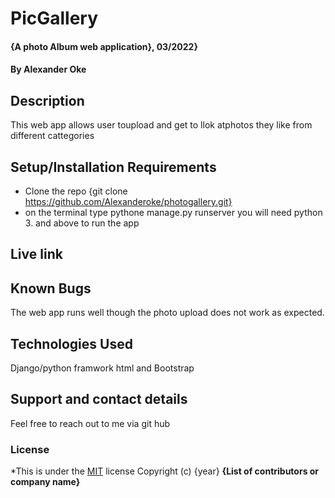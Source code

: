 # PicGallery
#### {A photo Album web application}, 03/2022}
#### By **Alexander Oke**
## Description
This web app allows user toupload and get to llok atphotos they like from different cattegories
## Setup/Installation Requirements
* Clone the repo {git clone https://github.com/Alexanderoke/photogallery.git}
* on the terminal type pythone manage.py runserver
you will need python 3. and above to run the app
## Live link
## Known Bugs
The web app runs well though the photo upload does not work as expected.
## Technologies Used
Django/python framwork
html and Bootstrap
## Support and contact details
Feel free to reach out to me via git hub
### License
*This is under the [MIT](LICENSE) license
Copyright (c) {year} **{List of contributors or company name}**